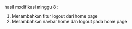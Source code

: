 hasil modifikasi minggu 8 :
1. Menambahkan fitur logout dari home page
2. Menambahkan navbar home dan logout pada home page
